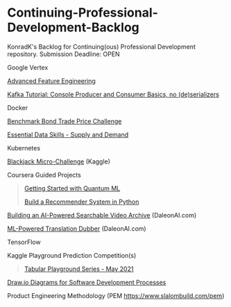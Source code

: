 # Continuing-Professional-Development-Backlog
KonradK's Backlog for Continuing(ous) Professional Development repository. Submission Deadline: OPEN


Google Vertex

[Advanced Feature Engineering](https://www.kaggle.com/ryanholbrook/feature-engineering-for-house-prices)

[Kafka Tutorial: Console Producer and Consumer Basics, no (de)serializers](https://kafka-tutorials.confluent.io/kafka-console-consumer-producer-basics/kafka.html) 

Docker

[Benchmark Bond Trade Price Challenge](https://www.kaggle.com/c/benchmark-bond-trade-price-challenge/data)

[Essential Data Skills - Supply and Demand](https://www.kaggle.com/mullervilmos/essential-data-skills-supply-and-demand)

Kubernetes

[Blackjack Micro-Challenge](https://www.kaggle.com/alexisbcook/blackjack-microchallenge) (Kaggle)

Coursera Guided Projects
>
>  [Getting Started with Quantum ML](https://www.coursera.org/projects/getting-started-quantum-machine-learning)
>
>  [Build a Recommender System in Python](https://www.coursera.org/projects/build-recommender-system-python)

[Building an AI-Powered Searchable Video Archive](https://daleonai.com/building-an-ai-powered-searchable-video-archive) (DaleonAI.com)

[ML-Powered Translation Dubber](https://daleonai.com/translate-dub-videos-with-ml) (DaleonAI.com)

TensorFlow 

Kaggle Playground Prediction Competition(s)
>
> [Tabular Playground Series - May 2021](https://www.kaggle.com/c/tabular-playground-series-may-2021)

[Draw.io Diagrams for Software Development Processes](https://drawio-app.com/draw-io-diagrams-for-software-development-processes/)

Product Engineering Methodology (PEM https://www.slalombuild.com/pem)
